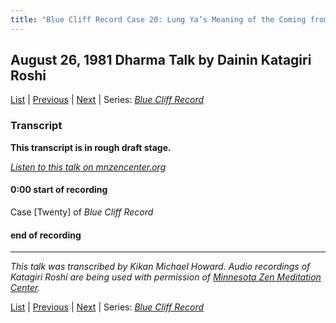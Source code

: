 ```yaml
---
title: "Blue Cliff Record Case 20: Lung Ya’s Meaning of the Coming from the West – Talk 1"
---
```

## August 26, 1981 Dharma Talk by Dainin Katagiri Roshi

[List](list#1981) \| 
[Previous](unfinished-1981-1) \| 
[Next](unfinished-1981-2) 
\| Series: [*Blue Cliff Record*](blue-cliff-record)

### Transcript

**This transcript is in rough draft stage.**

<a href="https://www.mnzencenter.org/the-dainin-katagiri-audio-archive/blue-cliff-record-case-20-lecture-1" target="_blank">*Listen to this talk on mnzencenter.org*</a>

<a name="000"></a>
#### 0:00 start of recording


Case [Twenty] of *Blue Cliff Record*




#### end of recording


---

*This talk was transcribed by Kikan Michael Howard. Audio recordings of Katagiri Roshi are being used with permission of [Minnesota Zen Meditation Center](https://www.mnzencenter.org/katagiri-project.html).*

[List](list#1981) \| 
[Previous](unfinished-1981-1) \| 
[Next](unfinished-1981-2)
\| Series: [*Blue Cliff Record*](blue-cliff-record)
